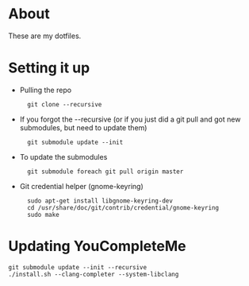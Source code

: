 About
=====

These are my dotfiles.


Setting it up
=============

* Pulling the repo

        git clone --recursive

* If you forgot the --recursive (or if you just did a git pull and got new
  submodules, but need to update them)

        git submodule update --init

* To update the submodules

        git submodule foreach git pull origin master

* Git credential helper (gnome-keyring)

        sudo apt-get install libgnome-keyring-dev
        cd /usr/share/doc/git/contrib/credential/gnome-keyring
        sudo make

Updating YouCompleteMe
======================

    git submodule update --init --recursive
    ./install.sh --clang-completer --system-libclang
